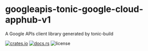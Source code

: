 # googleapis-tonic-google-cloud-apphub-v1

A Google APIs client library generated by tonic-build

[![crates.io](https://img.shields.io/crates/v/googleapis-tonic-google-cloud-apphub-v1)](https://crates.io/crates/googleapis-tonic-google-cloud-apphub-v1)
[![docs.rs](https://img.shields.io/docsrs/googleapis-tonic-google-cloud-apphub-v1)](https://docs.rs/googleapis-tonic-google-cloud-apphub-v1)
![license](https://img.shields.io/crates/l/googleapis-tonic-google-cloud-apphub-v1)
